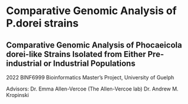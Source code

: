 # Comparative Genomic Analysis of P.dorei strains

## Comparative Genomic Analysis of Phocaeicola dorei-like Strains Isolated from Either Pre-industrial or Industrial Populations

2022 BINF6999 Bioinformatics Master’s Project, University of Guelph

Advisors:
Dr. Emma Allen-Vercoe (The Allen-Vercoe lab)
Dr. Andrew M. Kropinski
